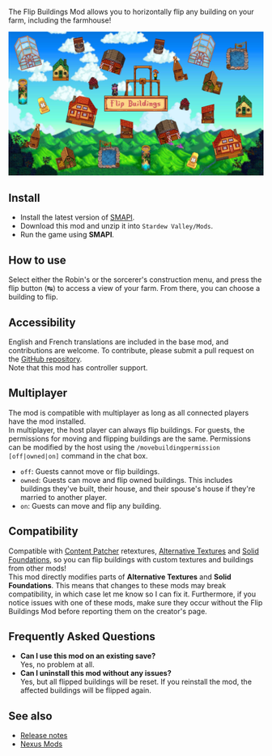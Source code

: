 
The Flip Buildings Mod allows you to horizontally flip any building on your farm, including the farmhouse!

![](docs/images/main.jpg)

## Install
 - Install the latest version of [SMAPI](https://smapi.io).
 - Download this mod and unzip it into `Stardew Valley/Mods`.
 - Run the game using **SMAPI**.

## How to use
Select either the Robin's or the sorcerer's construction menu, and press the flip button (↹) to access a view of your farm. From there, you can choose a building to flip.

## Accessibility
English and French translations are included in the base mod, and contributions are welcome. To contribute, please submit a pull request on the [GitHub repository](https://github.com/mouahrara/FlipBuildings/pulls).  
Note that this mod has controller support.

## Multiplayer
The mod is compatible with multiplayer as long as all connected players have the mod installed.  
In multiplayer, the host player can always flip buildings. For guests, the permissions for moving and flipping buildings are the same. Permissions can be modified by the host using the `/movebuildingpermission [off|owned|on]` command in the chat box.
 - `off`: Guests cannot move or flip buildings.
 - `owned`: Guests can move and flip owned buildings. This includes buildings they've built, their house, and their spouse's house if they're married to another player.
 - `on`: Guests can move and flip any building.

## Compatibility
Compatible with [Content Patcher](https://www.nexusmods.com/stardewvalley/mods/1915) retextures, [Alternative Textures](https://www.nexusmods.com/stardewvalley/mods/9246) and [Solid Foundations](https://www.nexusmods.com/stardewvalley/mods/12311), so you can flip buildings with custom textures and buildings from other mods!  
This mod directly modifies parts of **Alternative Textures** and **Solid Foundations**. This means that changes to these mods may break compatibility, in which case let me know so I can fix it. Furthermore, if you notice issues with one of these mods, make sure they occur without the Flip Buildings Mod before reporting them on the creator's page.

## Frequently Asked Questions
- **Can I use this mod on an existing save?**  
Yes, no problem at all.
- **Can I uninstall this mod without any issues?**  
Yes, but all flipped buildings will be reset. If you reinstall the mod, the affected buildings will be flipped again.

## See also
- [Release notes](https://github.com/mouahrara/FlipBuildings/releases)
- [Nexus Mods](https://www.nexusmods.com/stardewvalley/mods/18444)
